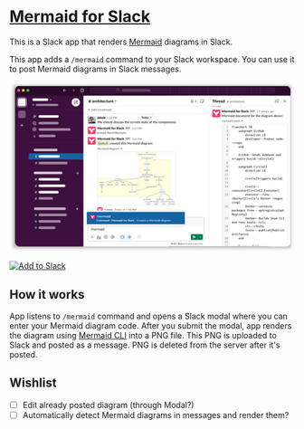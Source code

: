# [Mermaid for Slack](https://mermaid-for-slack.com)

This is a Slack app that renders [Mermaid](https://mermaid-js.github.io/mermaid/#/) diagrams in Slack.

This app adds a `/mermaid` command to your Slack workspace. You can use it to post Mermaid diagrams in Slack messages.

![Mermaid for Slack screenshot](public/mermaid-for-slack-preview-screenshot.jpg)

<a href="https://slack.com/oauth/v2/authorize?client_id=4169357715463.5791098787063&scope=channels:history,chat:write,commands,groups:history,im:history,mpim:history&user_scope="><img alt="Add to Slack" height="40" width="139" src="https://platform.slack-edge.com/img/add_to_slack.png" srcSet="https://platform.slack-edge.com/img/add_to_slack.png 1x, https://platform.slack-edge.com/img/add_to_slack@2x.png 2x" /></a>

## How it works

App listens to `/mermaid` command and opens a Slack modal where you can enter your Mermaid diagram code. After you submit the modal, app renders the diagram using [Mermaid CLI](https://github.com/mermaid-js/mermaid-cli) into a PNG file. This PNG is uploaded to Slack and posted as a message. PNG is deleted from the server after it's posted.

## Wishlist

- [ ] Edit already posted diagram (through Modal?)
- [ ] Automatically detect Mermaid diagrams in messages and render them?
